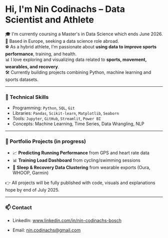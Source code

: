 # Hi, I'm Nin Codinachs – Data Scientist and Athlete

🎓 I'm currently coursing a Master's in Data Science which ends June 2026.  
📍 Based in Europe, seeking a data science role abroad.  
⚽ As a hybrid athlete, I'm passionate about **using data to improve sports performance**, training, and health.  
📊 I love exploring and visualizing data related to **sports, movement, wearables, and recovery**.  
🛠️ Currently building projects combining Python, machine learning and sports datasets.  

---

### 🧠 Technical Skills
- Programming: `Python`, `SQL`, `Git`
- Libraries: `Pandas`, `Scikit-learn`, `Matplotlib`, `Seaborn`
- Tools: `Jupyter`, `GitHub`, `Streamlit`, `Power BI`
- Concepts: Machine Learning, Time Series, Data Wrangling, NLP

---

### 🏃 Portfolio Projects (in progress)
- 📈 **Predicting Running Performance** from GPS and heart rate data  
- 📊 **Training Load Dashboard** from cycling/swimming sessions  
- 🧠 **Sleep & Recovery Data Clustering** from wearable exports (Oura, WHOOP, Garmin)

👉 All projects will be fully published with code, visuals and explanations hope by end of July 2025.

---

### 📫 Contact
- LinkedIn: www.linkedin.com/in/nin-codinachs-bosch

- Email: nin.codinachs@gmail.com

